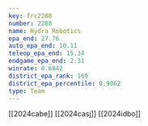 ```yaml
---
key: frc2288
number: 2288
name: Hydra Robotics
epa_end: 27.76
auto_epa_end: 10.11
teleop_epa_end: 15.34
endgame_epa_end: 2.31
winrate: 0.6842
district_epa_rank: 169
district_epa_percentile: 0.9062
type: Team
---
```

[[2024cabe]]
[[2024casj]]
[[2024idbo]]
